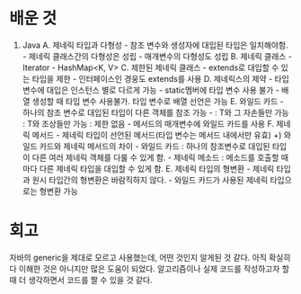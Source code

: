 # 배운 것
1. Java
    A. 제네릭 타입과 다형성
        - 참조 변수와 생성자에 대입된 타입은 일치해야함.
        - 제네릭 클래스간의 다형성은 성립
        - 매개변수의 다형성도 성립
    B. 제네릭 클래스
        - Iterator<E>
        - HashMap<K, V>
    C. 제한된 제네릭 클래스
        - extends로 대입할 수 있는 타입을 제한
        - 인터페이스인 경웅도 extends를 사용
    D. 제네릭스의 제약
        - 타입 변수에 대입은 인스턴스 별로 다르게 가능
        - static멤버에 타입 변수 사용 불가
        - 배열 생성할 때 타입 변수 사용불가. 타입 변수로 배열 선언은 가능
    E. 와일드 카드
        - 하나의 참조 변수로 대입된 타입이 다른 객체를 참조 가능
        - <? extends T> : T와 그 자손들만 가능
          <? super T> : T와 조상들만 가능
          <?> : 제한 없음
        - 메서드의 매개변수에 와일드 카드를 사용
    F. 제네릭 메서드
        - 제네릭 타입이 선언된 메서드(타입 변수는 메서드 내에서만 유효)
    +) 와일드 카드와 제네릭 메서드의 차이
        - 와일드 카드 : 하나의 참조변수로 대입된 타입이 다른 여러 제네릭 객체를 다룰 수 있게 함.
        - 제네릭 메소드 : 메소드를 호출할 때마다 다른 제네릭 타입을 대입할 수 있게 함.
    E. 제네릭 타입의 형변환
        - 제네릭 타입과 원시 타입간의 형변환은 바람직하지 않다. 
        - 와일드 카드가 사용된 제네릭 타입으로는 형변환 가능

# 회고
자바의 generic을 제대로 모르고 사용했는데, 어떤 것인지 알게된 것 같다. 아직 확실히 다 이해한 것은 아니지만 많은 도움이 되었다. 
알고리즘이나 실제 코드를 작성하고자 할 때 더 생각하면서 코드를 짤 수 있을 것 같다. 
